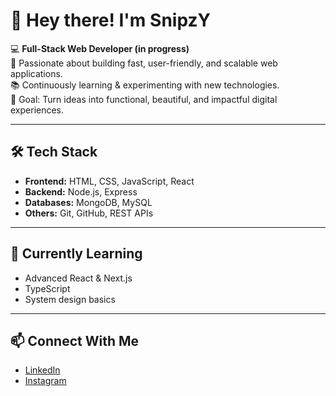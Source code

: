 # 👋 Hey there! I'm SnipzY

💻 **Full-Stack Web Developer (in progress)**  
🚀 Passionate about building fast, user-friendly, and scalable web applications.  
📚 Continuously learning & experimenting with new technologies.  
🎯 Goal: Turn ideas into functional, beautiful, and impactful digital experiences.

---

## 🛠 Tech Stack
- **Frontend:** HTML, CSS, JavaScript, React
- **Backend:** Node.js, Express  
- **Databases:** MongoDB, MySQL  
- **Others:** Git, GitHub, REST APIs

---

## 🌱 Currently Learning
- Advanced React & Next.js  
- TypeScript  
- System design basics

---

## 📫 Connect With Me
- [LinkedIn](https://www.linkedin.com/in/ajay-sawle/) 
- [Instagram](https://www.instagram.com/crazy._ajay_/)    


